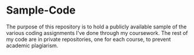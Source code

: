 # Sample-Code
The purpose of this repository is to hold a publicly available sample of the various coding assignments I've done through my coursework.
The rest of my code are in private repositories, one for each course, to prevent academic plagiarism. 
